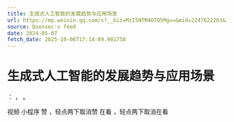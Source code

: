```yaml
---
title: 生成式人工智能的发展趋势与应用场景
url: https://mp.weixin.qq.com/s?__biz=MzI5NTM4OTQ5Mg==&mid=2247622263&idx=3&sn=54688bcb610380ba2515c192b5e646b5
source: Doonsec's feed
date: 2024-05-07
fetch_date: 2025-10-06T17:14:09.901758
---
```


# 生成式人工智能的发展趋势与应用场景

：
，
。

视频
小程序
赞
，轻点两下取消赞
在看
，轻点两下取消在看